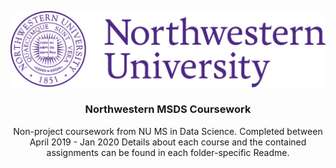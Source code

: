 <!-- HEADER -->
![nu logo](./.assets/nu-logo.png)
<br />
<p align="center">
  <h3 align="center">Northwestern MSDS Coursework</h3>
  <p align="center">
     Non-project coursework from NU MS in Data Science. Completed between April 2019 - Jan 2020
  Details about each course and the contained assignments can be found in each folder-specific Readme.
</p>



